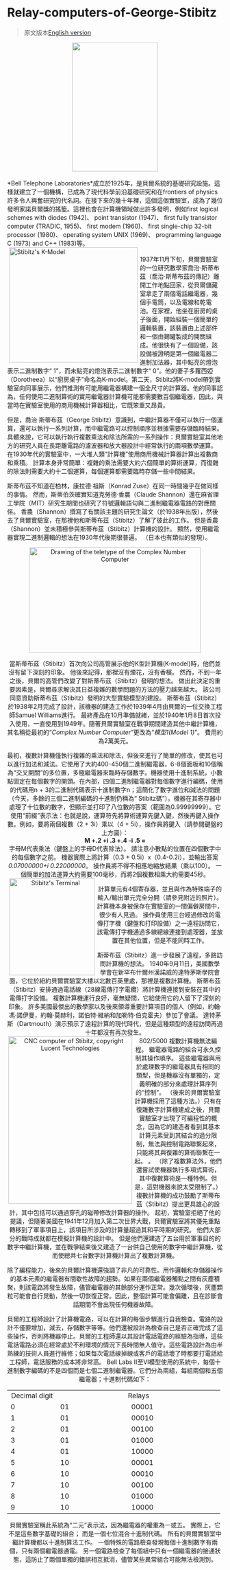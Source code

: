 # Relay-computers-of-George-Stibitz
>  原文版本[English version](https://history-computer.com/ModernComputer/Relays/Stibitz.html)


<div align=center><img width="200" height="300" src="https://history-computer.com/ModernComputer/Relays/images/stibitz_portrait2.jpg"/></div><br>
 *Bell Telephone Laboratories*成立於1925年，是貝爾系統的基礎研究設施。這樣就建立了一個機構，已成為了現代科學前沿基礎研究和在frontiers of physics許多令人興奮研究的代名詞。在接下來的幾十年裡，這個這個實驗室，成為了幾位發明家諾貝爾獎的搖籃。這裡也會在計算機領域做出許多發明，例如first logical schemes with diodes (1942)、 point transistor (1947)、 first fully transistor computer (TRADIC, 1955)、 first modem (1960)、 first single-chip 32-bit processor (1980)、 operating system UNIX (1969)、 programming language C (1973) and C++ (1983)等。<br>
<img src="https://history-computer.com/ModernComputer/Relays/images/ModelKStibitz.jpg" alt="Stibitz's K-Model" width="300" height="268" hspace="5" vspace="0" border="0" align="left"><br>
1937年11月下旬，貝爾實驗室的一位研究數學家喬治·斯蒂布茲（喬治·斯蒂布茲的傳記）離開工作地點回家，從貝爾儲藏室拿走了兩個電話繼電器，幾個手電筒，以及電線和乾電池。在家裡，他坐在廚房的桌子後面，開始組裝一個簡單的邏輯裝置，該裝置由上述部件和一個由錫罐製成的開關組成。他很快有了一個設備，該設備被證明是第一個繼電器二進制加法器，其中點亮的燈泡表示二進制數字“ 1”，而未點亮的燈泡表示二進制數字“ 0”。他的妻子多蘿西婭（Dorotheea）以“廚房桌子”命名為K-model。第二天，Stibitz將K-model帶到實驗室向同事展示，他們推測有可能用繼電器構建一個全尺寸的計算器。他的同事認為，任何使用二進制算術的實用繼電器計算機可能都需要數百個繼電器，因此，與當時在實驗室使用的商用機械計算器相比，它既笨重又昂貴。

但是，喬治·斯蒂布茲（George Stibitz）意識到，中繼計算器不僅可以執行一個運算，還可以執行一系列計算，而中繼電路可以控制順序並根據需要存儲臨時結果。 具體來說，它可以執行執行複數乘法和除法所需的一系列操作：貝爾實驗室其他地方的研究人員在長距離電路的濾波器和放大器設計中經常執行的兩項數學運算。 在1930年代的實驗室中，一大堆人類“計算機”使用商用機械計算器計算出複數商和乘積。 計算本身非常簡單：複雜的乘法需要大約六個簡單的算術運算，而復雜的除法則需要大約十二個運算，每個運算都需要臨時存儲一些中間結果。

斯蒂布茲不知道在柏林，康拉德·祖斯（Konrad Zuse）在同一時間幾乎在做同樣的事情。 然而，斯蒂伯茨確實知道克勞德·香農（Claude Shannon）還在麻省理工學院（MIT）研究生期間也研究了符號邏輯語句與二進制繼電器電路的對應關係。 香農（Shannon）撰寫了有關該主題的研究生論文（於1938年出版），然後去了貝爾實驗室，在那裡他和斯蒂布茲（Stibitz）了解了彼此的工作。 但是香農（Shannon）並未積極參與斯蒂布茲（Stibitz）計算機的設計。 顯然，使用繼電器實現二進制邏輯的想法在1930年代後期很普遍。 （日本也有類似的發現）。<br>
<div align=center><img src="https://history-computer.com/ModernComputer/Relays/images/StibitzTerminalSchema.jpg" alt="Drawing of the teletype of the Complex Number Computer" width="400" height="246"><div>

當斯蒂布茲（Stibitz）首次向公司高管展示他的K型計算機(K-model)時，他們並沒有留下深刻的印象。 他後來記得，那裡沒有煙花，沒有香檳。 然而，不到一年之後，貝爾的高管們改變了對斯蒂布茲（Stibitz）發明的想法。 做出此決定的重要因素是，貝爾尋求解決其日益複雜的數學問題的方法的壓力越來越大。 該公司同意資助斯蒂布茲（Stibitz）發明的大型實驗模型的建設。 斯蒂布茲（Stibitz）於1938年2月完成了設計，該機器的建造工作於1939年4月由貝爾的一位交換工程師Samuel Williams進行。 最終產品在10月準備就緒，並於1940年1月8日首次投入使用，一直使用到1949年。隨著貝爾實驗室在戰爭期間建造其他中繼計算機，其名稱從最初的“*Complex Number Computer*”更改為“*模型1(Model 1)*”。 費用約為2萬美元。

最初，複數計算機僅執行複雜的乘法和除法，但後來進行了簡單的修改，使其也可以進行加法和減法。它使用了大約400-450個二進制繼電器，6-8個面板和10個稱為“交叉開關”的多位置，多極繼電器來臨時存儲數字。機器使用十進制系統，小數點固定在每個數字的開頭。在內部，四個二進制繼電器對每個數字進行編碼，使用的代碼用n + 3的二進制代碼表示十進制數字n；這簡化了數字進位和減法的問題（今天，多餘的三個二進制編碼的十進制仍稱為“ Stibitz碼”）。機器在其寄存器中處理了十位數的數字，但顯示並打印了八位數的答案（範圍為0.99999999）。它使用“前綴”表示法：也就是說，運算符先將算術運算先鍵入鍵，然後再鍵入操作數。例如，要將兩個複數（2 + 3i）乘以（4 + 5i），操作員將鍵入（請參閱鍵盤的上方圖）：
<br><strong>M +.2 +i .3 +.4 -i .5 =</strong><br>字母M代表乘法（鍵盤上的字母D代表除法）。 請注意小數點的位置在四個數字中的每個數字之前。 機器實際上將計算（0.3 + 0.5i）x（0.4-0.2i），並輸出答案<em>0.07000000+i 0.22000000</em>。 操作員將不得不相應地縮放結果（乘以100）。 一個簡單的加法運算大約需要100毫秒，而將2個複數相乘大約需要45秒。
<br><img src="https://history-computer.com/ModernComputer/Relays/images/StibitzTerminal.jpg" alt="Stibitz's Terminal" width="200" height="226" hspace="5" vspace="0" border="0" align="left">

計算單元有4個寄存器，並且與作為特殊端子的輸入/輸出單元完全分開（請參見附近的照片）。 計算機本身被保存在實驗室的一間偏僻房間中，很少有人見過。 操作員使用三台經過修改的電傳打字機（鍵盤和打印設備）之一遠程訪問它，該電傳打字機通過多線總線連接到處理器，並放置在其他位置，但是不能同時工作。

斯蒂布茲（Stibitz）進一步發展了遠程，多路訪問計算機的想法。 1940年9月11日，美國數學學會在新罕布什爾州漢諾威的達特茅斯學院會面，它位於紐約貝爾實驗室大樓以北數百英里處，那裡是複數計算機。 斯蒂布茲（Stibitz）安排通過電話線（28線電傳打字電纜）將計算機連接到安裝在其中的電傳打字設備。 複數計算機運行良好，毫無疑問，它給使用它的人留下了深刻的印象。 許多美國最傑出的數學家以及後來領導重要計算項目的個人（例如，約翰·馮·諾伊曼，約翰·莫赫利，諾伯特·維納和加勒特·伯克霍夫）參加了會議。 達特茅斯（Dartmouth）演示預示了遠程計算的現代時代，但是這種類型的遠程訪問再過十年都沒有再次發生。
<br><img src="https://history-computer.com/ModernComputer/Relays/images/CNCofStibitz.jpg" alt="CNC computer of Stibitz, copyright Lucent Technologies" width="289" height="390" hspace="3" align="left">
802/5000
複數計算機無法編程。 繼電器電路的組合可永久控制其操作順序。 這些繼電器與用於處理數字的繼電器具有相同的類型，但是機器沒有單獨的，定義明確的部分來處理計算序列的“控制”。 （後來的貝爾實驗室計算機採用了這種方法。）只有在復雜數字計算機建成之後，貝爾實驗室才出現了可編程性的概念，因為它的建造者看到其基本計算元素受到其結合的過分限制，無法與控制電路聯繫起來，只能將其與復雜的算術聯繫在一起。 。 （除了複數算法外，他們還嘗試使機器執行多項式算術，其中復數算術是一種特例。但是，這對機器來說太受限制了。）<br>
複數計算機的成功鼓勵了斯蒂布茲（Stibitz）提出更具雄心的設計，其中包括可以通過穿孔的磁帶修改計算器的操作。 起初，實驗室拒絕了他的提議，但隨著美國在1941年12月加入第二次世界大戰，貝爾實驗室將其優先重點轉移到了軍事項目上，該項目所涉及的計算量超過其和平時期的研究。 他們大部分的戰時成就都在模擬計算機的設計中。 但是他們還建造了五台用於軍事目的的數字中繼計算機，並在戰爭結束後又建造了一台供自己使用的數字中繼計算機，從而使總共七台數字計算機計算出了複數計算機。

除了編程能力，後來的貝爾計算機還強調了非凡的可靠性。用作邏輯和存儲器操作的基本元素的繼電器有間歇性故障的趨勢。如果在兩個繼電器觸點之間有灰塵積聚，則該電路將發生故障，儘管繼電器的其餘部分運作正常。幾次循環後，灰塵顆粒可能會自行晃動，然後一切恢復正常。因此，整個計算可能會偏離，且在診斷會話期間不會出現任何機器故障。

貝爾的工程師設計了計算機電路，可以在計算的每個步驟進行自我檢查。電路的設計不僅要增加，減去，存儲數字等等。他們還被設計為檢查自己是否正確完成了這些操作，否則將機器停止。貝爾的工程師還以其設計電話電路的經驗為指導，這些電話電路必須在經常處於不利環境的情況下長時間無人值守。這些電路設計為由半熟練的技術人員進行維修；如果每次電話線掉線或客戶的電話壞了時都要打電話給工程師，電話服務的成本將非常高。 Bell Labs II至VI模型使用的系統中，每個十進制數字編碼的不是四個而是七個二進制繼電器。它們分為兩組，每組兩個和五個繼電器；十進制代碼如下：
<table>
    <tbody><tr>
        <td width="100"><div align="center">Decimal digit</div></td>
        <td colspan="2"><div align="center">Relays</div></td>
        </tr>
      <tr>
        <td width="100">0</td>
        <td width="150">01</td>
        <td width="200">00001</td>
      </tr>
      <tr>
        <td width="100">1</td>
        <td width="150">01</td>
        <td width="200">00010</td>
      </tr>
      <tr>
        <td width="100">2</td>
        <td width="150">01</td>
        <td width="200">00100</td>
      </tr>
      <tr>
        <td width="100">3</td>
        <td width="150">01</td>
        <td width="200">01000</td>
      </tr>
      <tr>
        <td width="100">4</td>
        <td width="150">01</td>
        <td width="200">10000</td>
      </tr>
      <tr>
        <td width="100">5</td>
        <td width="150">10</td>
        <td width="200">00001</td>
      </tr>
      <tr>
        <td width="100">6</td>
        <td width="150">10</td>
        <td width="200">00010</td>
      </tr>
      <tr>
        <td width="100">7</td>
        <td width="150">10</td>
        <td width="200">00100</td>
      </tr>
      <tr>
        <td width="100">8</td>
        <td width="150">10</td>
        <td width="200">01000</td>
      </tr>
      <tr>
        <td width="100">9</td>
        <td width="150">10</td>
        <td width="200">10000</td>
      </tr>
    </tbody>
</table>

貝爾實驗室稱此系統為“二元”表示法，因為繼電器的權重為一或五。 實際上，它不是這些數字基礎的組合； 而是一個七位混合十進制代碼。 所有的貝爾實驗室中繼計算機都以十進制算法工作。 一個特殊的電路檢查發現每個十進制數字有兩個，只有兩個繼電器通電。 另一個電路檢查了每個組中只有一個繼電器的接通狀態，這防止了兩個單獨的錯誤相互抵消，儘管某些異常組合可能無法檢測到。
